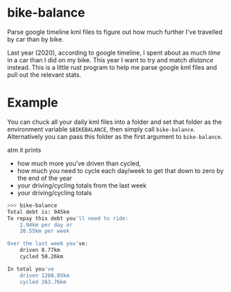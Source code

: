 # bike-balance
Parse google timeline kml files to figure out how much further I've travelled by car than by bike.

Last year (2020), according to google timeline,
I spent about as much _time_ in a car than I did on my bike. This year I want
to try and match _distance_ instead. This is a little rust program to help me parse google 
kml files and pull out the relevant stats.

# Example

You can chuck all your daily kml files into a folder and set that folder as the environment variable `$BIKEBALANCE`, then simply call `bike-balance`. Alternatively you can pass this folder as the first argument to `bike-balance`.

atm it prints 
 - how much more you've driven than cycled, 
 - how much you need to cycle each day/week to get that down to zero by the end of the year
 - your driving/cycling totals from the last week
 - your driving/cycling totals

```bash
>>> bike-balance
Total debt is: 945km
To repay this debt you'll need to ride:
	2.94km per day or 
	20.55km per week

Over the last week you've:
	driven 8.77km
	cycled 50.26km

In total you've
	driven 1208.85km
	cycled 263.76km
```

